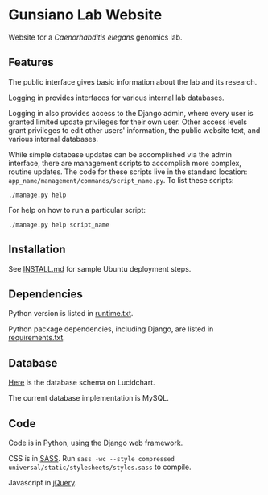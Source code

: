 # Gunsiano Lab Website

Website for a _Caenorhabditis elegans_ genomics lab.


## Features

The public interface gives basic information about the lab and its research.

Logging in provides interfaces for various internal lab databases.

Logging in also provides access to the Django admin, where every user
is granted limited update privileges for their own user.
Other access levels grant privileges to edit other users' information,
the public website text, and various internal databases.

While simple database updates can be accomplished via the admin interface,
there are management scripts to accomplish more complex, routine updates.
The code for these scripts live in the standard location:
`app_name/management/commands/script_name.py`.
To list these scripts:

```
./manage.py help
```

For help on how to run a particular script:

```
./manage.py help script_name
```


## Installation

See [INSTALL.md](INSTALL.md) for sample Ubuntu deployment steps.


## Dependencies

Python version is listed in [runtime.txt](runtime.txt).

Python package dependencies, including Django,
are listed in [requirements.txt](requirements.txt).


## Database

[Here](https://www.lucidchart.com/documents/view/492c-0ebc-51d33178-9110-78400a001d4e)
is the database schema on Lucidchart.

The current database implementation is MySQL.


## Code

Code is in Python, using the Django web framework.

CSS is in [SASS](http://sass-lang.com/). Run
`sass -wc --style compressed universal/static/stylesheets/styles.sass`
to compile.

Javascript in [jQuery](http://jquery.com/).
